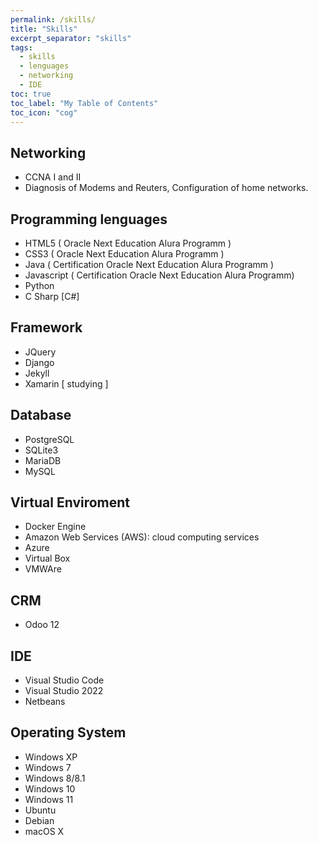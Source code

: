```yaml
---
permalink: /skills/
title: "Skills"
excerpt_separator: "skills"
tags:
  - skills
  - lenguages
  - networking
  - IDE
toc: true
toc_label: "My Table of Contents"
toc_icon: "cog"
---
```


## Networking <i class="fa fa-sitemap"></i>

- CCNA I and II
- Diagnosis of Modems and Reuters, Configuration of home networks.

## Programming lenguages <i class="fa fa-code"></i>

- HTML5 ( Oracle Next Education Alura Programm )
- CSS3 ( Oracle Next Education Alura Programm )
- Java ( Certification Oracle Next Education Alura Programm  )
- Javascript ( Certification Oracle Next Education Alura Programm)
- Python
- C Sharp [C#]

## Framework <i class="fa fa-wrench"></i>

- JQuery
- Django
- Jekyll
- Xamarin [ studying ]

## Database <i class="fa fa-database"></i>

- PostgreSQL
- SQLite3
- MariaDB
- MySQL

## Virtual Enviroment <i class="fa fa-laptop"></i>

- Docker Engine
- Amazon Web Services (AWS): cloud computing services
- Azure
- Virtual Box
- VMWAre

## CRM <i class="fa fa-cogs"></i>

- Odoo 12

## IDE <i class="fa fa-building"></i>

- Visual Studio Code
- Visual Studio 2022
- Netbeans

## Operating System <i class="fa fa-laptop"></i>

- Windows XP
- Windows 7
- Windows 8/8.1
- Windows 10
- Windows 11
- Ubuntu
- Debian
- macOS X
